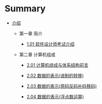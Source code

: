 
# Summary



* [介绍](README.md)
  * 第一章 简介 
    * [1.01  软件设计师考试介绍](1_01.md)

  * 第二章 计算机组成
    * [2.01  计算机组成与体系结构前言](2_01.md)
    
    * [2.02  数据的表示(进制的转换)](2_02.md)
    
    * [2.03  数据的表示(原码反码补码移码)](2_03.md)
    
    * [2.04  数据的表示(浮点数运算)](2_04.md)
    
      

